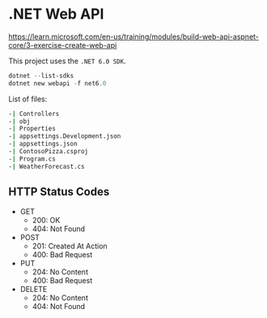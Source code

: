 # .NET Web API

https://learn.microsoft.com/en-us/training/modules/build-web-api-aspnet-core/3-exercise-create-web-api

This project uses the `.NET 6.0 SDK`.

```powershell
dotnet --list-sdks
dotnet new webapi -f net6.0
```

List of files:

```bash
-| Controllers
-| obj
-| Properties
-| appsettings.Development.json
-| appsettings.json
-| ContosoPizza.csproj
-| Program.cs
-| WeatherForecast.cs
```

## HTTP Status Codes

* GET
  * 200: OK
  * 404: Not Found
* POST
  * 201: Created At Action
  * 400: Bad Request
* PUT
  * 204: No Content
  * 400: Bad Request
* DELETE
  * 204: No Content
  * 404: Not Found
